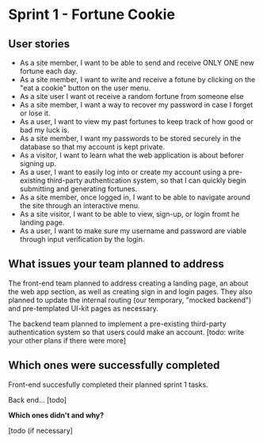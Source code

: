 # Sprint 1 - Fortune Cookie

## User stories
- As a site member, I want to be able to send and receive ONLY ONE new fortune each day.
- As a site member, I want to write and receive a fotune by clicking on the "eat a cookie" button on the user menu.
- As a site user I want ot receive a random fortune from someone else
- As a site member, I want a way to recover my password in case I forget or lose it.
- As a user, I want to view my past fortunes to keep track of how good or bad my luck is.
- As a site member, I want my passwords to be stored securely in the database so that my account is kept private.
- As a visitor, I want to learn what the web application is about beforer signing up.
- As a user, I want to easily log into or create my account using a pre-existing third-party authentication system, so that I can quickly begin submitting and generating fortunes.
- As a site member, once logged in, I want to be able to navigate around the site through an interactive menu.
- As a site visitor, I want to be able to view, sign-up, or login fromt he landing page.
- As a user, I want to make sure my username and password are viable through input verification by the login.

## What issues your team planned to address

The front-end team planned to address creating a landing page, an about the web app section, as well as creating sign in and login pages. They also planned to update the internal routing (our temporary, "mocked backend") and pre-templated UI-kit pages as necessary.

The backend team planned to implement a pre-existing third-party authentication system so that users could make an account. [todo: write your other plans if there were more]

## Which ones were successfully completed

Front-end succesfully completed their planned sprint 1 tasks.

Back end... [todo]

**Which ones didn't and why?**

[todo (if necessary]
